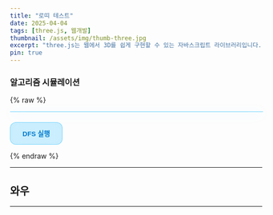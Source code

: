 ```yaml
---
title: "로띠 테스트"
date: 2025-04-04
tags: [three.js, 웹개발]
thumbnail: /assets/img/thumb-three.jpg
excerpt: "three.js는 웹에서 3D를 쉽게 구현할 수 있는 자바스크립트 라이브러리입니다."
pin: true
---
```


### 알고리즘 시뮬레이션

{% raw %}
<style>
  canvas {
    width: 100%;
    display: block;
    border-radius: 16px;
    background: rgba(255, 255, 255, 0.08);
    backdrop-filter: blur(14px);
    box-shadow: 0 4px 24px rgba(0, 180, 255, 0.2);
    border: 1px solid rgba(0, 180, 255, 0.3);
  }

  button {
    margin-top: 20px;
    padding: 12px 24px;
    background: rgba(0, 180, 255, 0.2);
    border: 1px solid rgba(0, 180, 255, 0.4);
    color: #007acc;
    font-weight: bold;
    border-radius: 12px;
    backdrop-filter: blur(10px);
    cursor: pointer;
    transition: all 0.3s;
  }

  button:hover {
    background: rgba(0, 180, 255, 0.4);
    color: #fff;
  }
</style>

<canvas id="dfsCanvas"></canvas>
<button id="startBtn">DFS 실행</button>

<script>
  const canvas = document.getElementById("dfsCanvas");
  const ctx = canvas.getContext("2d");

  function resizeCanvas() {
    const width = canvas.clientWidth;
    const height = (width * 3) / 4;
    canvas.width = width * devicePixelRatio;
    canvas.height = height * devicePixelRatio;
    canvas.style.height = height + "px";
    ctx.setTransform(devicePixelRatio, 0, 0, devicePixelRatio, 0, 0);
  }

  const nodes = Array.from({ length: 12 }, (_, i) => {
    const angle = (Math.PI * 2 * i) / 12;
    return {
      id: i,
      x: 400 + 250 * Math.cos(angle),
      y: 300 + 250 * Math.sin(angle),
    };
  });

  const edges = [
    [0, 1], [0, 2], [1, 3], [1, 4],
    [2, 5], [2, 6], [4, 7], [5, 8],
    [6, 9], [6, 10], [10, 11]
  ];

  let dfsOrder = [];
  let visitedSet = new Set();
  let currentPoint = null;

  function drawGraph(current = null) {
    ctx.clearRect(0, 0, canvas.width, canvas.height);

    // 간선
    edges.forEach(([from, to]) => {
      const a = nodes[from];
      const b = nodes[to];
      ctx.beginPath();
      ctx.moveTo(a.x, a.y);
      ctx.lineTo(b.x, b.y);
      ctx.strokeStyle = "#8fd4ff";
      ctx.lineWidth = 2;
      ctx.stroke();
    });

    // 노드
    nodes.forEach((node, index) => {
      ctx.beginPath();
      ctx.arc(node.x, node.y, 20, 0, 2 * Math.PI);
      ctx.fillStyle = dfsOrder.includes(index)
        ? (index === current ? "#00aaff" : "#33ccffaa")
        : "rgba(255,255,255,0.2)";
      ctx.fill();
      ctx.strokeStyle = "#00b0ff";
      ctx.lineWidth = 1.5;
      ctx.stroke();

      ctx.fillStyle = "#fff";
      ctx.font = "bold 14px sans-serif";
      ctx.textAlign = "center";
      ctx.textBaseline = "middle";
      ctx.fillText(index, node.x, node.y);
    });

    // 빛나는 점
    if (currentPoint) {
      ctx.beginPath();
      ctx.arc(currentPoint.x, currentPoint.y, 6, 0, 2 * Math.PI);
      ctx.fillStyle = "#00f0ff";
      ctx.shadowBlur = 15;
      ctx.shadowColor = "#00f0ff";
      ctx.fill();
      ctx.shadowBlur = 0;
    }
  }

  function movePoint(from, to, callback) {
    const a = nodes[from];
    const b = nodes[to];
    const duration = 600;
    const frames = 30;
    let frame = 0;

    function animate() {
      const t = frame / frames;
      const x = a.x + (b.x - a.x) * t;
      const y = a.y + (b.y - a.y) * t;
      currentPoint = { x, y };
      drawGraph();
      frame++;
      if (frame <= frames) {
        requestAnimationFrame(animate);
      } else {
        currentPoint = null;
        callback();
      }
    }
    animate();
  }

  function dfs(start) {
    const stack = [start];
    dfsOrder = [];
    visitedSet.clear();

    function step() {
      if (stack.length === 0) return;
      const current = stack.pop();
      if (visitedSet.has(current)) {
        setTimeout(step, 150);
        return;
      }

      visitedSet.add(current);
      dfsOrder.push(current);
      drawGraph(current);

      const next = edges
        .filter(([from]) => from === current)
        .map(([_, to]) => to)
        .reverse()
        .filter(to => !visitedSet.has(to));

      stack.push(...next);

      if (dfsOrder.length > 1) {
        const from = dfsOrder[dfsOrder.length - 2];
        const to = dfsOrder[dfsOrder.length - 1];
        movePoint(from, to, () => setTimeout(step, 150));
      } else {
        setTimeout(step, 150);
      }
    }

    step();
  }

  document.getElementById("startBtn").addEventListener("click", () => {
    dfsOrder = [];
    currentPoint = null;
    visitedSet.clear();
    dfs(0);
  });

  window.addEventListener("resize", () => {
    resizeCanvas();
    drawGraph();
  });

  resizeCanvas();
  drawGraph();
</script>
{% endraw %}

---

## 와우

---